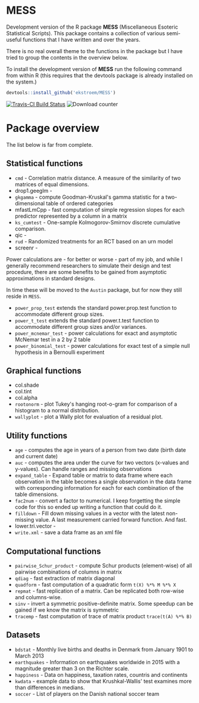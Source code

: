 # MESS

Development version of the R package **MESS** (Miscellaneous Esoteric
Statistical Scripts). This package contains a collection of various
semi-useful functions that I have written and over the years. 

There is no real overall theme to the functions in the package but I
have tried to group the contents in the overview below.

To install the development version of **MESS** run the following
command from within R (this requires that the devtools package is
already installed on the system.)

```r
devtools::install_github('ekstroem/MESS')
```

[![Travis-CI Build Status](https://travis-ci.org/ekstroem/MESS.svg?branch=master)](https://travis-ci.org/ekstroem/MESS) ![Download counter](http://cranlogs.r-pkg.org/badges/grand-total/MESS)



# Package overview


The list below is far from complete.


## Statistical functions

* `cmd` - Correlation matrix distance. A measure of the similarity of two matrices of equal dimensions.
* drop1.geeglm - 
* `gkgamma` - compute Goodman-Kruskal's gamma statistic for a
two-dimensional table of ordered categories
* mfastLmCpp - fast computation of simple regression slopes for each
predictor represented by a column in a matrix
* `ks_cumtest` - One-sample Kolmogorov-Smirnov discrete cumulative comparison.
* qic - 
* `rud` - Randomized treatments for an RCT based on an urn model
* screenr -

Power calculations are - for better or worse - part of my job, and
while I generally recommend researchers to simulate their design and
test procedure, there are some benefits to be gained from asymptotic
approximations in standard designs.

In time these will be moved to the `Austin` package, but for now they
still reside in `MESS`.

* `power_prop_test` extends the standard power.prop.test function to
accommodate different group sizes.
* `power_t_test` extends the standard power.t.test function to
accommodate different group sizes and/or variances.
* `power_mcnemar_test` - power calculations for exact and asymptotic McNemar test in a 2 by 2 table 
* `power_binomial_test` - power calculations for exact test of a simple null hypothesis in a Bernoulli experiment

## Graphical functions

* col.shade
* col.tint
* col.alpha
* `rootonorm` - plot Tukey's hanging root-o-gram for comparison of a histogram to a normal distribution.
* `wallyplot` - plot a Wally plot for evaluation of a residual plot.


## Utility functions

* `age` - computes the age in years of a person from two date (birth date and current date) 
* `auc` - computes the area under the curve for two vectors (x-values and y-values). Can handle ranges and missing observations
* `expand_table` - Expand table or matrix to data frame where each observation
in the table becomes a single observation in the data frame with
corresponding information for each for each combination of the table
dimensions.
* `fac2num` - convert a factor to numerical. I keep forgetting the simple code for this so ended up writing a function that could do it.
* `filldown` - Fill down missing values in a vector with the latest non-missing
value. A last measurement carried forward function. And fast.
* lower.tri.vector - 
* `write.xml` - save a data frame as an xml file


## Computational functions

* `pairwise_Schur_product` - compute Schur products (element-wise) of all pairwise combinations of columns in matrix
* `qdiag` - fast extraction of matrix diagonal
* `quadform` - fast computation of a quadratic form `t(X) %*% M %*% X`
* `repmat` - fast replication of a matrix. Can be replicated both row-wise and columns-wise.
* `sinv` - invert a symmetric positive-definite matrix. Some speedup can be gained if we know the matrix is symmetric
* `tracemp` - fast computation of trace of matrix product `trace(t(A) %*% B)`


## Datasets

* `bdstat` - Monthly live births and deaths in Denmark from January 1901 to March 2013
* `earthquakes` - Information on earthquakes worldwide in 2015 with a magnitude greater than 3 on the Richter scale.
* `happiness` - Data on happiness, taxation rates, countris and continents
* `kwdata` - example data to show that Krushkal-Wallis' test examines more than differences in medians.
* `soccer` - List of players on the Danish national soccer team
